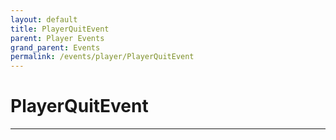 ```yaml
---
layout: default
title: PlayerQuitEvent
parent: Player Events
grand_parent: Events
permalink: /events/player/PlayerQuitEvent
---
```


# PlayerQuitEvent

---
